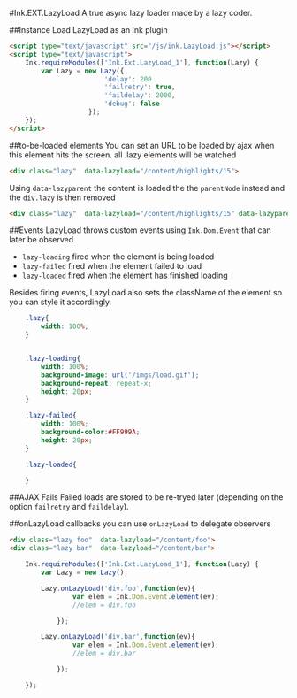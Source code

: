 #Ink.EXT.LazyLoad
A true async lazy loader made by a lazy coder.


##Instance
Load LazyLoad as an Ink plugin
```html
<script type="text/javascript" src="/js/ink.LazyLoad.js"></script>
<script type="text/javascript">
    Ink.requireModules(['Ink.Ext.LazyLoad_1'], function(Lazy) {
        var Lazy = new Lazy({
                        'delay': 200
                        'failretry': true,
                        'faildelay': 2000,
                        'debug': false
                    });
    });
</script>
```


##to-be-loaded elements
You can set an URL to be loaded by ajax when this element hits the screen. all .lazy elements will be watched
```html
<div class="lazy"  data-lazyload="/content/highlights/15">
```

Using `data-lazyparent` the content is loaded the the `parentNode` instead and the `div.lazy` is then removed
```html
<div class="lazy"  data-lazyload="/content/highlights/15" data-lazyparent>
```

##Events
LazyLoad throws custom events using `Ink.Dom.Event` that can later be observed

- `lazy-loading` fired when the element is being loaded
- `lazy-failed` fired when the element failed to load
- `lazy-loaded` fired when the element has finished loading

Besides firing events, LazyLoad also sets the className of the element so you can style it accordingly.
```css
    .lazy{
        width: 100%;
    }


    .lazy-loading{
        width: 100%;
        background-image: url('/imgs/load.gif');
        background-repeat: repeat-x;
        height: 20px;
    }

    .lazy-failed{
        width: 100%;
        background-color:#FF999A;
        height: 20px;
    }

    .lazy-loaded{

    }

```

##AJAX Fails
Failed loads are stored to be re-tryed later (depending on the option `failretry` and `faildelay`).

##onLazyLoad callbacks
you can use `onLazyLoad` to delegate observers

```html
<div class="lazy foo"  data-lazyload="/content/foo">
<div class="lazy bar"  data-lazyload="/content/bar">
```

```js
    Ink.requireModules(['Ink.Ext.LazyLoad_1'], function(Lazy) {
        var Lazy = new Lazy();

        Lazy.onLazyLoad('div.foo',function(ev){
                var elem = Ink.Dom.Event.element(ev);
                //elem = div.foo

            });

        Lazy.onLazyLoad('div.bar',function(ev){
                var elem = Ink.Dom.Event.element(ev);
                //elem = div.bar

            });

    });
```
